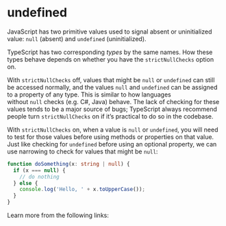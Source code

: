 # undefined

JavaScript has two primitive values used to signal absent or uninitialized value: `null` (absent) and `undefined` (uninitialized).

TypeScript has two corresponding _types_ by the same names. How these types behave depends on whether you have the `strictNullChecks` option on.

With `strictNullChecks` off, values that might be `null` or `undefined` can still be accessed normally, and the values `null` and `undefined` can be assigned to a property of any type. This is similar to how languages without `null` checks (e.g. C#, Java) behave. The lack of checking for these values tends to be a major source of bugs; TypeScript always recommend people turn `strictNullChecks` on if it’s practical to do so in the codebase.

With `strictNullChecks` on, when a value is `null` or `undefined`, you will need to test for those values before using methods or properties on that value. Just like checking for `undefined` before using an optional property, we can use narrowing to check for values that might be `null`:

```typescript
function doSomething(x: string | null) {
  if (x === null) {
    // do nothing
  } else {
    console.log('Hello, ' + x.toUpperCase());
  }
}
```

Learn more from the following links: